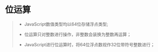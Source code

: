 # 位运算

> - JavaScript数值类型均以64位存储浮点类型;
>
> - 位运算只对整数进行操作，非整数会装换为整数再运算；
> - JavaScript进行位运算时，将64位浮点数视作32位带符号整数进行；

